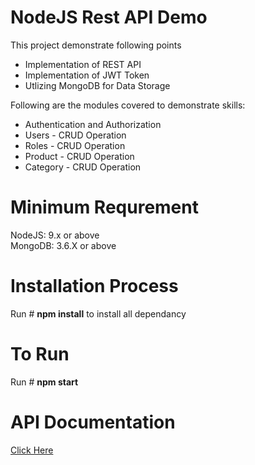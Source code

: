 # NodeJS Rest API Demo

This project demonstrate following points

- Implementation of REST API 
- Implementation of JWT Token
- Utlizing MongoDB for Data Storage 

Following are the modules covered to demonstrate skills:

- Authentication and Authorization 
- Users - CRUD Operation 
- Roles - CRUD Operation 
- Product - CRUD Operation
- Category - CRUD Operation

# Minimum Requrement

NodeJS: 9.x or above <br>
MongoDB: 3.6.X or above

# Installation Process

Run # <b>npm install</b> to install all dependancy 

# To Run 
Run # <b> npm start </b>

# API Documentation 

<a href="https://documenter.getpostman.com/view/4119951/node-rest-api/RVu7DTNC" target="_blank"> Click Here </a>




